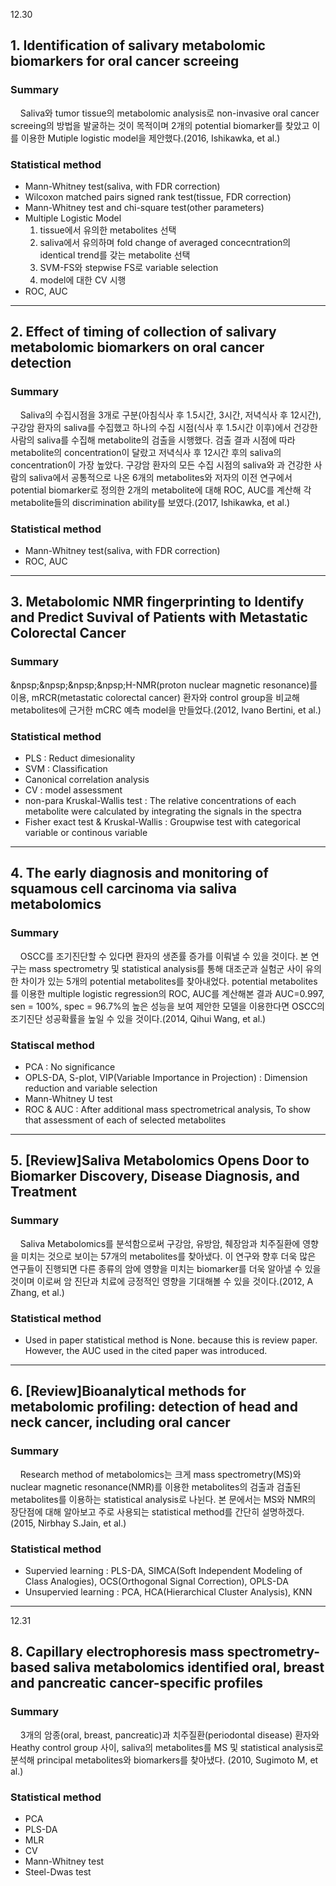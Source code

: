 12.30
## 1. Identification of salivary metabolomic biomarkers for oral cancer screeing  
### Summary 
&nbsp;&nbsp;&nbsp;&nbsp;Saliva와 tumor tissue의 metabolomic analysis로 non-invasive oral cancer screeing의 방법을 발굴하는 것이 목적이며 2개의 potential biomarker를 찾았고 이를 이용한 Mutiple logistic model을 제안했다.(2016, Ishikawka, et al.)  
### Statistical method  
- Mann-Whitney test(saliva, with FDR correction)  
- Wilcoxon matched pairs signed rank test(tissue, FDR correction)  
- Mann-Whitney test and chi-square test(other parameters)  
- Multiple Logistic Model  
    1. tissue에서 유의한 metabolites 선택
    2. saliva에서 유의하며 fold change of averaged concecntration의 identical trend를 갖는 metabolite 선택
    3. SVM-FS와 stepwise FS로 variable selection
    4. model에 대한 CV 시행  
- ROC, AUC
-------------------------------------------------------------------------------
## 2. Effect of timing of collection of salivary metabolomic biomarkers on oral cancer detection
### Summary
&nbsp;&nbsp;&nbsp;&nbsp;Saliva의 수집시점을 3개로 구분(아침식사 후 1.5시간, 3시간, 저녁식사 후 12시간), 구강암 환자의 saliva를 수집했고 하나의 수집 시점(식사 후 1.5시간 이후)에서 건강한 사람의 saliva를 수집해 metabolite의 검출을 시행했다. 검출 결과 시점에 따라 metabolite의 concentration이 달랐고 저녁식사 후 12시간 후의 saliva의 concentration이 가장 높았다. 구강암 환자의 모든 수집 시점의 saliva와 과 건강한 사람의 saliva에서 공통적으로 나온 6개의 metabolites와 저자의 이전 연구에서 potential biomarker로 정의한 2개의 metabolite에 대해 ROC, AUC를 계산해 각 metabolite들의 discrimination ability를 보였다.(2017, Ishikawka, et al.)  
### Statistical method
- Mann-Whitney test(saliva, with FDR correction)  
- ROC, AUC  
--------------------------------------------------------------------------------
## 3. Metabolomic NMR fingerprinting to Identify and Predict Suvival of Patients with Metastatic Colorectal Cancer
### Summary
&npsp;&npsp;&npsp;&npsp;H-NMR(proton nuclear magnetic resonance)를 이용, mRCR(metastatic colorectal cancer) 환자와 control group을 비교해 metabolites에 근거한 mCRC 예측 model을 만들었다.(2012, Ivano Bertini, et al.)  

### Statistical method  
- PLS : Reduct dimesionality  
- SVM : Classification  
- Canonical correlation analysis  
- CV : model assessment  
- non-para Kruskal-Wallis test : The relative concentrations of each metabolite were calculated by integrating the signals in the spectra  
- Fisher exact test & Kruskal-Wallis : Groupwise test with categorical variable or continous variable  
----------------------------------------------------------------------------------
## 4. The early diagnosis and monitoring of squamous cell carcinoma via saliva metabolomics  
### Summary  
&nbsp;&nbsp;&nbsp;&nbsp;OSCC를 조기진단할 수 있다면 환자의 생존률 증가를 이뤄낼 수 있을 것이다. 본 연구는 mass spectrometry 및 statistical analysis를 통해 대조군과 실험군 사이 유의한 차이가 있는 5개의 potential metabolites를 찾아내었다. potential metabolites를 이용한 multiple logistic regression의 ROC, AUC를 계산해본 결과 AUC=0.997, sen = 100%, spec = 96.7%의 높은 성능을 보여 제안한 모델을 이용한다면 OSCC의 조기진단 성공확률을 높일 수 있을 것이다.(2014, Qihui Wang, et al.)  
### Statiscal method  
- PCA : No significance  
- OPLS-DA, S-plot, VIP(Variable Importance in Projection) : Dimension reduction and variable selection  
- Mann-Whitney U test  
- ROC & AUC : After additional mass spectrometrical analysis, To show that assessment of each of selected metabolites  
----------------------------------------------------------------------------------
## 5. [Review]Saliva Metabolomics Opens Door to Biomarker Discovery, Disease Diagnosis, and Treatment  
### Summary  
&nbsp;&nbsp;&nbsp;&nbsp;Saliva Metabolomics를 분석함으로써 구강암, 유방암, 췌장암과 치주질환에 영향을 미치는 것으로 보이는 57개의 metabolites를 찾아냈다. 이 연구와 향후 더욱 많은 연구들이 진행되면 다른 종류의 암에 영향을 미치는 biomarker를 더욱 알아낼 수 있을 것이며 이로써 암 진단과 치료에 긍정적인 영향을 기대해볼 수 있을 것이다.(2012, A Zhang, et al.)  

### Statistical method  
- Used in paper statistical method is None. because this is review paper. However, the AUC used in the cited paper was introduced.  
----------------------------------------------------------------------------------
## 6. [Review]Bioanalytical methods for metabolomic profiling: detection of head and neck cancer, including oral cancer
### Summary  
&nbsp;&nbsp;&nbsp;&nbsp;Research method of metabolomics는 크게 mass spectrometry(MS)와 nuclear magnetic resonance(NMR)를 이용한 metabolites의 검출과 검출된 metabolites를 이용하는 statistical analysis로 나뉜다. 본 문에서는 MS와 NMR의 장단점에 대해 알아보고 주로 사용되는 statistical method를 간단히 설명하겠다. (2015, Nirbhay S.Jain, et al.)   

### Statistical method  
- Supervied learning : PLS-DA, SIMCA(Soft Independent Modeling of Class Analogies), OCS(Orthogonal Signal Correction), OPLS-DA
- Unsupervied learning : PCA, HCA(Hierarchical Cluster Analysis), KNN
----------------------------------------------------------------------------------

12.31
## 8. Capillary electrophoresis mass spectrometry-based saliva metabolomics identified oral, breast and pancreatic cancer-specific profiles
### Summary  
&nbsp;&nbsp;&nbsp;&nbsp;3개의 암종(oral, breast, pancreatic)과 치주질환(periodontal disease) 환자와 Heathy control group 사이, saliva의 metabolites를 MS 및 statistical analysis로 분석해 principal metabolites와 biomarkers를 찾아냈다.  (2010, Sugimoto M, et al.)

### Statistical method  
- PCA  
- PLS-DA
- MLR
- CV
- Mann-Whitney test
- Steel-Dwas test
